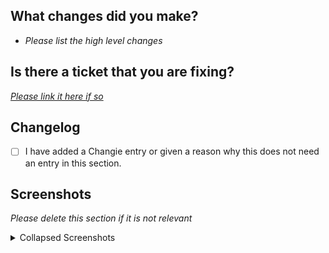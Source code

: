 ## What changes did you make?

- *Please list the high level changes*

## Is there a ticket that you are fixing?

[*Please link it here if so*]()

## Changelog

- [ ] I have added a Changie entry or given a reason why this does not need an entry in this section.

## Screenshots

*Please delete this section if it is not relevant*

<details>
<summary>Collapsed Screenshots</summary>
</details
